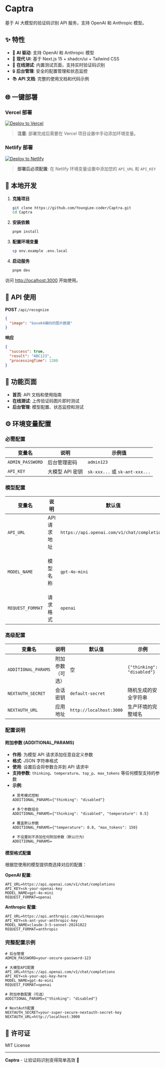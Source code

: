 # Captra

基于 AI 大模型的验证码识别 API 服务，支持 OpenAI 和 Anthropic 模型。

## ✨ 特性

- 🤖 **AI 驱动**: 支持 OpenAI 和 Anthropic 模型
- 🎨 **现代 UI**: 基于 Next.js 15 + shadcn/ui + Tailwind CSS
- 🧪 **在线测试**: 内置测试页面，支持实时验证码识别
- 🔒 **后台管理**: 安全的配置管理和状态监控
- 📚 **API 文档**: 完整的使用文档和代码示例

## 🌐 一键部署

### Vercel 部署
[![Deploy to Vercel](https://vercel.com/button)](https://vercel.com/import/project?template=https://github.com/YoungLee-coder/Captra)

> **注意**: 部署完成后需要在 Vercel 项目设置中手动添加环境变量。

### Netlify 部署
[![Deploy to Netlify](https://www.netlify.com/img/deploy/button.svg)](https://app.netlify.com/start/deploy?repository=https://github.com/YoungLee-coder/Captra&env=ADMIN_PASSWORD=admin123,MODEL_NAME=gpt-4o-mini,REQUEST_FORMAT=openai,ADDITIONAL_PARAMS={},NEXTAUTH_SECRET=your-nextauth-secret,NEXTAUTH_URL=https://your-site.netlify.app)

> **部署后必须配置**: 在 Netlify 环境变量设置中添加您的 `API_URL` 和 `API_KEY`

## 🚀 本地开发

1. **克隆项目**
   ```bash
   git clone https://github.com/YoungLee-coder/Captra.git
   cd Captra
   ```

2. **安装依赖**
   ```bash
   pnpm install
   ```

3. **配置环境变量**
   ```bash
   cp env.example .env.local
   ```
   
4. **启动服务**
   ```bash
   pnpm dev
   ```

访问 [http://localhost:3000](http://localhost:3000) 开始使用。

## 📖 API 使用

**POST** `/api/recognize`

```json
{
  "image": "base64编码的图片数据"
}
```

**响应**
```json
{
  "success": true,
  "result": "ABC123",
  "processingTime": 1200
}
```

## 🎯 功能页面

- **首页**: API 文档和使用指南
- **在线测试**: 上传验证码图片即时测试
- **后台管理**: 模型配置、状态监控和测试

## ⚙️ 环境变量配置

### 必需配置
| 变量名 | 说明 | 示例值 |
|--------|------|--------|
| `ADMIN_PASSWORD` | 后台管理密码 | `admin123` |
| `API_KEY` | 大模型 API 密钥 | `sk-xxx...` 或 `sk-ant-xxx...` |

### 模型配置
| 变量名 | 说明 | 默认值 | 可选值 |
|--------|------|--------|--------|
| `API_URL` | API 请求地址 | `https://api.openai.com/v1/chat/completions` | OpenAI 或其他兼容的 API 端点 |
| `MODEL_NAME` | 模型名称 | `gpt-4o-mini` | `gpt-4o`, `gpt-4o-mini`, `claude-3-5-sonnet-20241022` 等 |
| `REQUEST_FORMAT` | 请求格式 | `openai` | `openai`, `anthropic` |

### 高级配置
| 变量名 | 说明 | 默认值 | 示例 |
|--------|------|--------|------|
| `ADDITIONAL_PARAMS` | 附加参数（可选） | 空 | `{"thinking": "disabled"}` |
| `NEXTAUTH_SECRET` | 会话密钥 | `default-secret` | 随机生成的安全字符串 |
| `NEXTAUTH_URL` | 应用地址 | `http://localhost:3000` | 生产环境的完整域名 |

### 配置说明

#### 附加参数 (ADDITIONAL_PARAMS)
- **作用**: 为模型 API 请求添加任意自定义参数
- **格式**: JSON 字符串格式
- **使用**: 设置后会将参数合并到 API 请求中
- **支持参数**: `thinking`、`temperature`、`top_p`、`max_tokens` 等任何模型支持的参数
- **示例**:
  ```env
  # 思考模式控制
  ADDITIONAL_PARAMS={"thinking": "disabled"}
  
  # 多个参数组合
  ADDITIONAL_PARAMS={"thinking": "disabled", "temperature": 0.5}
  
  # 覆盖默认参数
  ADDITIONAL_PARAMS={"temperature": 0.8, "max_tokens": 150}
  
  # 不设置则不添加任何附加参数（默认行为）
  ADDITIONAL_PARAMS=
  ```

#### 模型格式配置
根据您使用的模型提供商选择对应的配置：

**OpenAI 配置**:
```env
API_URL=https://api.openai.com/v1/chat/completions
API_KEY=sk-your-openai-key
MODEL_NAME=gpt-4o-mini
REQUEST_FORMAT=openai
```

**Anthropic 配置**:
```env
API_URL=https://api.anthropic.com/v1/messages
API_KEY=sk-ant-your-anthropic-key
MODEL_NAME=claude-3-5-sonnet-20241022
REQUEST_FORMAT=anthropic
```

### 完整配置示例
```env
# 后台管理
ADMIN_PASSWORD=your-secure-password-123

# 大模型API配置
API_URL=https://api.openai.com/v1/chat/completions
API_KEY=sk-your-api-key-here
MODEL_NAME=gpt-4o-mini
REQUEST_FORMAT=openai

# 附加参数配置（可选）
ADDITIONAL_PARAMS={"thinking": "disabled"}

# NextAuth配置
NEXTAUTH_SECRET=your-super-secure-nextauth-secret-key
NEXTAUTH_URL=http://localhost:3000
```

## 📄 许可证

MIT License

---

**Captra** - 让验证码识别变得简单高效 🚀